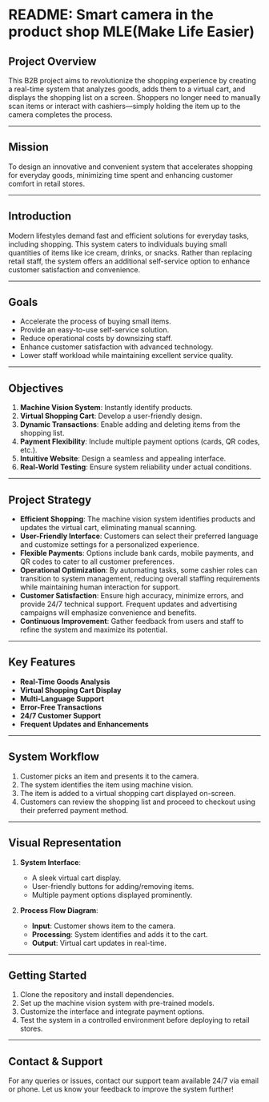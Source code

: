 # README: Smart camera in the product shop    MLE(Make Life Easier)

## Project Overview
This B2B project aims to revolutionize the shopping experience by creating a real-time system that analyzes goods, adds them to a virtual cart, and displays the shopping list on a screen. Shoppers no longer need to manually scan items or interact with cashiers—simply holding the item up to the camera completes the process. 

---

## Mission
To design an innovative and convenient system that accelerates shopping for everyday goods, minimizing time spent and enhancing customer comfort in retail stores.

---

## Introduction
Modern lifestyles demand fast and efficient solutions for everyday tasks, including shopping. This system caters to individuals buying small quantities of items like ice cream, drinks, or snacks. Rather than replacing retail staff, the system offers an additional self-service option to enhance customer satisfaction and convenience.

---

## Goals
- Accelerate the process of buying small items.
- Provide an easy-to-use self-service solution.
- Reduce operational costs by downsizing staff.
- Enhance customer satisfaction with advanced technology.
- Lower staff workload while maintaining excellent service quality.

---

## Objectives
1. **Machine Vision System**: Instantly identify products.
2. **Virtual Shopping Cart**: Develop a user-friendly design.
3. **Dynamic Transactions**: Enable adding and deleting items from the shopping list.
4. **Payment Flexibility**: Include multiple payment options (cards, QR codes, etc.).
5. **Intuitive Website**: Design a seamless and appealing interface.
6. **Real-World Testing**: Ensure system reliability under actual conditions.

---

## Project Strategy
- **Efficient Shopping**: The machine vision system identifies products and updates the virtual cart, eliminating manual scanning.
- **User-Friendly Interface**: Customers can select their preferred language and customize settings for a personalized experience.
- **Flexible Payments**: Options include bank cards, mobile payments, and QR codes to cater to all customer preferences.
- **Operational Optimization**: By automating tasks, some cashier roles can transition to system management, reducing overall staffing requirements while maintaining human interaction for support.
- **Customer Satisfaction**: Ensure high accuracy, minimize errors, and provide 24/7 technical support. Frequent updates and advertising campaigns will emphasize convenience and benefits.
- **Continuous Improvement**: Gather feedback from users and staff to refine the system and maximize its potential.

---

## Key Features
- **Real-Time Goods Analysis**
- **Virtual Shopping Cart Display**
- **Multi-Language Support**
- **Error-Free Transactions**
- **24/7 Customer Support**
- **Frequent Updates and Enhancements**

---

## System Workflow
1. Customer picks an item and presents it to the camera.
2. The system identifies the item using machine vision.
3. The item is added to a virtual shopping cart displayed on-screen.
4. Customers can review the shopping list and proceed to checkout using their preferred payment method.

---

## Visual Representation
1. **System Interface**:
   - A sleek virtual cart display.
   - User-friendly buttons for adding/removing items.
   - Multiple payment options displayed prominently.

2. **Process Flow Diagram**:
   - **Input**: Customer shows item to the camera.
   - **Processing**: System identifies and adds it to the cart.
   - **Output**: Virtual cart updates in real-time.

---

## Getting Started
1. Clone the repository and install dependencies.
2. Set up the machine vision system with pre-trained models.
3. Customize the interface and integrate payment options.
4. Test the system in a controlled environment before deploying to retail stores.

---

## Contact & Support
For any queries or issues, contact our support team available 24/7 via email or phone. Let us know your feedback to improve the system further!

